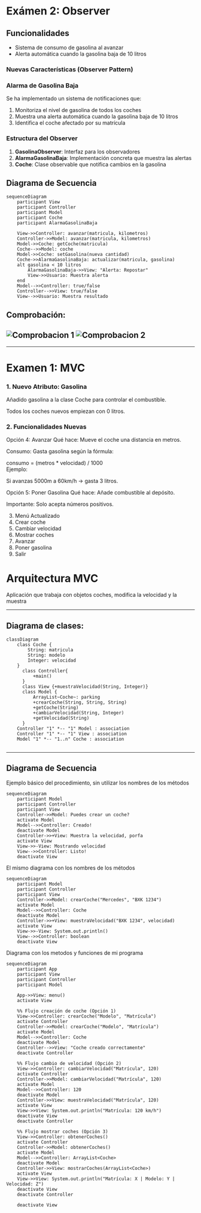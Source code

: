 # Exámen 2: Observer

## Funcionalidades
- Sistema de consumo de gasolina al avanzar
- Alerta automática cuando la gasolina baja de 10 litros

### Nuevas Características (Observer Pattern)

### Alarma de Gasolina Baja
Se ha implementado un sistema de notificaciones que:
1. Monitoriza el nivel de gasolina de todos los coches
2. Muestra una alerta automática cuando la gasolina baja de 10 litros
3. Identifica el coche afectado por su matrícula

### Estructura del Observer
1. **GasolinaObserver**: Interfaz para los observadores
2. **AlarmaGasolinaBaja**: Implementación concreta que muestra las alertas
3. **Coche**: Clase observable que notifica cambios en la gasolina

## Diagrama de Secuencia
```mermaid
sequenceDiagram
    participant View
    participant Controller
    participant Model
    participant Coche
    participant AlarmaGasolinaBaja
    
    View->>Controller: avanzar(matricula, kilometros)
    Controller->>Model: avanzar(matricula, kilometros)
    Model->>Coche: getCoche(matricula)
    Coche-->>Model: coche
    Model->>Coche: setGasolina(nueva cantidad)
    Coche->>AlarmaGasolinaBaja: actualizar(matricula, gasolina)
    alt gasolina < 10 litros
        AlarmaGasolinaBaja->>View: "Alerta: Repostar"
        View->>Usuario: Muestra alerta
    end
    Model-->>Controller: true/false
    Controller-->>View: true/false
    View-->>Usuario: Muestra resultado
```
## Comprobación:
![Comprobacion 1](../1.png)
![Comprobacion 2](../2.png)
---
---
# Examen 1: MVC
### 1. Nuevo Atributo: Gasolina
Añadido gasolina a la clase Coche para controlar el combustible.

Todos los coches nuevos empiezan con 0 litros.

### 2. Funcionalidades Nuevas
Opción 4: Avanzar
Qué hace: Mueve el coche una distancia en metros.

Consumo: Gasta gasolina según la fórmula:

consumo = (metros * velocidad) / 1000  
Ejemplo:

Si avanzas 5000m a 60km/h → gasta 3 litros.

Opción 5: Poner Gasolina
Qué hace: Añade combustible al depósito.

Importante: Solo acepta números positivos.

3. Menú Actualizado
1. Crear coche
2. Cambiar velocidad
3. Mostrar coches
4. Avanzar
5. Poner gasolina
0. Salir

# Arquitectura MVC

Aplicación que trabaja con objetos coches, modifica la velocidad y la muestra

---
## Diagrama de clases:

```mermaid
classDiagram
    class Coche {
        String: matricula
        String: modelo
        Integer: velocidad
    }
      class Controller{
          +main()
      }
      class View {+muestraVelocidad(String, Integer)}
      class Model {
          ArrayList~Coche~: parking
          +crearCoche(String, String, String)
          +getCoche(String)
          +cambiarVelocidad(String, Integer)
          +getVelocidad(String)
      }
    Controller "1" *-- "1" Model : association
    Controller "1" *-- "1" View : association
    Model "1" *-- "1..n" Coche : association
      
```

---

## Diagrama de Secuencia

Ejemplo básico del procedimiento, sin utilizar los nombres de los métodos


```mermaid
sequenceDiagram
    participant Model
    participant Controller
    participant View
    Controller->>Model: Puedes crear un coche?
    activate Model
    Model-->>Controller: Creado!
    deactivate Model
    Controller->>+View: Muestra la velocidad, porfa
    activate View
    View->>-View: Mostrando velocidad
    View-->>Controller: Listo!
    deactivate View
```

El mismo diagrama con los nombres de los métodos

```mermaid
sequenceDiagram
    participant Model
    participant Controller
    participant View
    Controller->>Model: crearCoche("Mercedes", "BXK 1234")
    activate Model
    Model-->>Controller: Coche
    deactivate Model
    Controller->>+View: muestraVelocidad("BXK 1234", velocidad)
    activate View
    View->>-View: System.out.println()
    View-->>Controller: boolean
    deactivate View
```

Diagrama con los metodos y funciones de mi programa

```mermaid
sequenceDiagram
    participant App
    participant View
    participant Controller
    participant Model

    App->>View: menu()
    activate View

    %% Flujo creación de coche (Opción 1)
    View->>Controller: crearCoche("Modelo", "Matrícula")
    activate Controller
    Controller->>Model: crearCoche("Modelo", "Matrícula")
    activate Model
    Model-->>Controller: Coche
    deactivate Model
    Controller-->>View: "Coche creado correctamente"
    deactivate Controller

    %% Flujo cambio de velocidad (Opción 2)
    View->>Controller: cambiarVelocidad("Matrícula", 120)
    activate Controller
    Controller->>Model: cambiarVelocidad("Matrícula", 120)
    activate Model
    Model-->>Controller: 120
    deactivate Model
    Controller->>View: muestraVelocidad("Matrícula", 120)
    activate View
    View->>View: System.out.println("Matrícula: 120 km/h")
    deactivate View
    deactivate Controller

    %% Flujo mostrar coches (Opción 3)
    View->>Controller: obtenerCoches()
    activate Controller
    Controller->>Model: obtenerCoches()
    activate Model
    Model-->>Controller: ArrayList<Coche>
    deactivate Model
    Controller->>View: mostrarCoches(ArrayList<Coche>)
    activate View
    View->>View: System.out.println("Matrícula: X | Modelo: Y | Velocidad: Z")
    deactivate View
    deactivate Controller

    deactivate View
```
